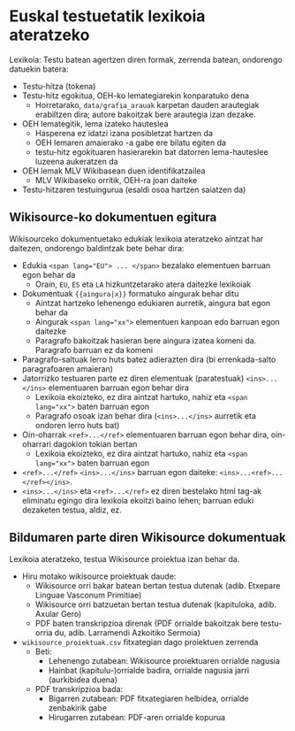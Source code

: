 # Euskal testuetatik lexikoia ateratzeko

Lexikoia: Testu batean agertzen diren formak, zerrenda batean, ondorengo datuekin batera:
* Testu-hitza (tokena)
* Testu-hitz egokitua, OEH-ko lemategiarekin konparatuko dena
  * Horretarako, `data/grafia_arauak` karpetan dauden arautegiak erabiltzen dira; autore bakoitzak bere arautegia izan dezake.
* OEH lemategitik, lema izateko hauteslea
  * Hasperena ez idatzi izana posibletzat hartzen da
  * OEH lemaren amaierako -a gabe ere bilatu egiten da
  * testu-hitz egokituaren hasierarekin bat datorren lema-hauteslee luzeena aukeratzen da
* OEH lemak MLV Wikibasean duen identifikatzailea
  * MLV Wikibaseko orritik, OEH-ra joan daiteke
* Testu-hitzaren testuingurua (esaldi osoa hartzen saiatzen da)

## Wikisource-ko dokumentuen egitura

Wikisourceko dokumentuetako edukiak lexikoia ateratzeko aintzat har daitezen, ondorengo baldintzak bete behar dira:
* Edukia `<span lang="EU"> ... </span>` bezalako elementuen barruan egon behar da
  * Orain, `EU`, `ES` eta `LA` hizkuntzetarako atera daitezke lexikoiak
* Dokumentuak `{{aingura|x}}` formatuko aingurak behar ditu
  * Aintzat hartzeko lehenengo edukiaren aurretik, aingura bat egon behar da
  * Aingurak `<span lang="xx">` elementuen kanpoan edo barruan egon daitezke
  * Paragrafo bakoitzak hasieran bere aingura izatea komeni da. Paragrafo barruan ez da komeni
* Paragrafo-saltuak lerro huts batez adierazten dira (bi errenkada-salto paragrafoaren amaieran)
* Jatorrizko testuaren parte ez diren elementuak (paratestuak) `<ins>...</ins>` elementuaren barruan egon behar dira
  * Lexikoia ekoizteko, ez dira aintzat hartuko, nahiz eta `<span lang="xx">` baten barruan egon
  * Paragrafo osoak izan behar dira (`<ins>...</ins>` aurretik eta ondoren lerro huts bat)
* Oin-oharrak `<ref>...</ref>` elementuaren barruan egon behar dira, oin-oharrari dagokion tokian bertan
  * Lexikoia ekoizteko, ez dira aintzat hartuko, nahiz eta `<span lang="xx">` baten barruan egon
* `<ref>...</ref>` `<ins>...</ins>` barruan egon daiteke: `<ins>...<ref>...</ref></ins>`.
* `<ins>...</ins>` eta `<ref>...</ref>` ez diren bestelako html tag-ak eliminatu egingo dira lexikoia ekoitzi baino lehen; barruan eduki dezaketen testua, aldiz, ez.

## Bildumaren parte diren Wikisource dokumentuak

Lexikoia ateratzeko, testua Wikisource proiektua izan behar da.
* Hiru motako wikisource proiektuak daude:
  * Wikisource orri bakar batean bertan testua dutenak (adib. Etxepare Linguae Vasconum Primitiae)
  * Wikisource orri batzuetan bertan testua dutenak (kapituloka, adib. Axular Gero)
  * PDF baten transkripzioa direnak (PDF orrialde bakoitzak bere testu-orria du, adib. Larramendi Azkoitiko Sermoia)
* `wikisource_proiektuak.csv` fitxategian dago proiektuen zerrenda
  * Beti:
    * Lehenengo zutabean: Wikisource proiektuaren orrialde nagusia
    * Hainbat (kapitulu-)orrialde badira, orrialde nagusia jarri (aurkibidea duena)
  * PDF transkripzioa bada:
    * Bigarren zutabean: PDF fitxategiaren helbidea, orrialde zenbakirik gabe
    * Hirugarren zutabean: PDF-aren orrialde kopurua